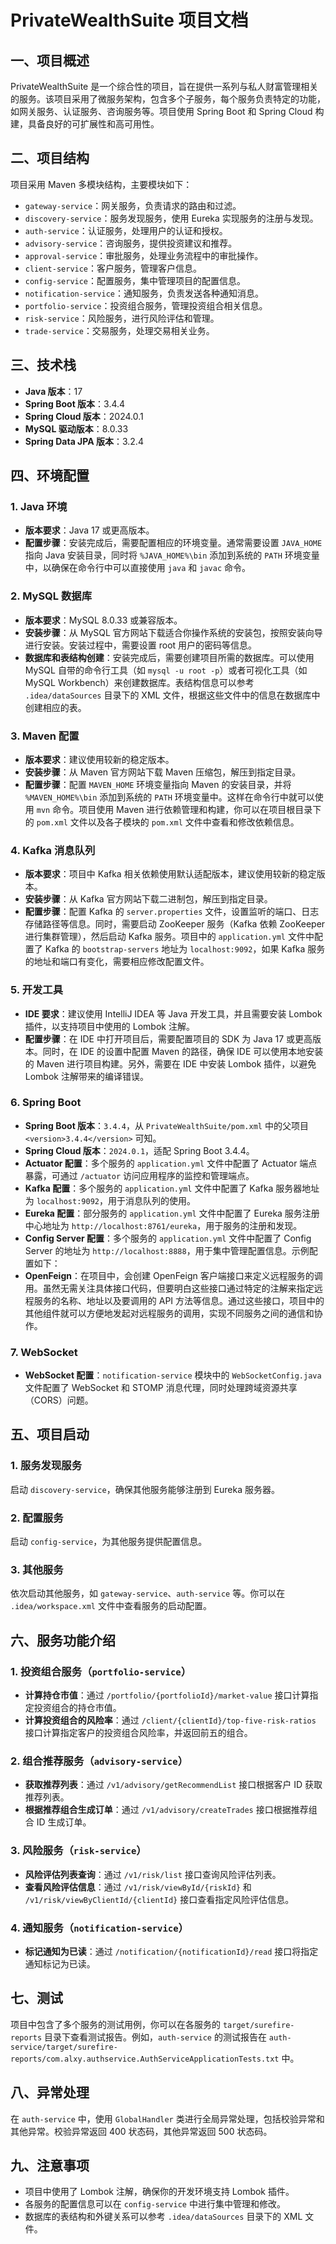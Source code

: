 # PrivateWealthSuite 项目文档

## 一、项目概述

PrivateWealthSuite 是一个综合性的项目，旨在提供一系列与私人财富管理相关的服务。该项目采用了微服务架构，包含多个子服务，每个服务负责特定的功能，如网关服务、认证服务、咨询服务等。项目使用 Spring Boot 和 Spring Cloud 构建，具备良好的可扩展性和高可用性。

## 二、项目结构

项目采用 Maven 多模块结构，主要模块如下：

- `gateway-service`：网关服务，负责请求的路由和过滤。
- `discovery-service`：服务发现服务，使用 Eureka 实现服务的注册与发现。
- `auth-service`：认证服务，处理用户的认证和授权。
- `advisory-service`：咨询服务，提供投资建议和推荐。
- `approval-service`：审批服务，处理业务流程中的审批操作。
- `client-service`：客户服务，管理客户信息。
- `config-service`：配置服务，集中管理项目的配置信息。
- `notification-service`：通知服务，负责发送各种通知消息。
- `portfolio-service`：投资组合服务，管理投资组合相关信息。
- `risk-service`：风险服务，进行风险评估和管理。
- `trade-service`：交易服务，处理交易相关业务。

## 三、技术栈

- **Java 版本**：17
- **Spring Boot 版本**：3.4.4
- **Spring Cloud 版本**：2024.0.1
- **MySQL 驱动版本**：8.0.33
- **Spring Data JPA 版本**：3.2.4

## 四、环境配置

### 1. Java 环境

- **版本要求**：Java 17 或更高版本。
- **配置步骤**：安装完成后，需要配置相应的环境变量。通常需要设置 `JAVA_HOME` 指向 Java 安装目录，同时将 `%JAVA_HOME%\bin` 添加到系统的 `PATH` 环境变量中，以确保在命令行中可以直接使用 `java` 和 `javac` 命令。

### 2. MySQL 数据库

- **版本要求**：MySQL 8.0.33 或兼容版本。
- **安装步骤**：从 MySQL 官方网站下载适合你操作系统的安装包，按照安装向导进行安装。安装过程中，需要设置 root 用户的密码等信息。
- **数据库和表结构创建**：安装完成后，需要创建项目所需的数据库。可以使用 MySQL 自带的命令行工具（如 `mysql -u root -p`）或者可视化工具（如 MySQL Workbench）来创建数据库。表结构信息可以参考 `.idea/dataSources` 目录下的 XML 文件，根据这些文件中的信息在数据库中创建相应的表。

### 3. Maven 配置

- **版本要求**：建议使用较新的稳定版本。
- **安装步骤**：从 Maven 官方网站下载 Maven 压缩包，解压到指定目录。
- **配置步骤**：配置 `MAVEN_HOME` 环境变量指向 Maven 的安装目录，并将 `%MAVEN_HOME%\bin` 添加到系统的 `PATH` 环境变量中。这样在命令行中就可以使用 `mvn` 命令。项目使用 Maven 进行依赖管理和构建，你可以在项目根目录下的 `pom.xml` 文件以及各子模块的 `pom.xml` 文件中查看和修改依赖信息。

### 4. Kafka 消息队列

- **版本要求**：项目中 Kafka 相关依赖使用默认适配版本，建议使用较新的稳定版本。
- **安装步骤**：从 Kafka 官方网站下载二进制包，解压到指定目录。
- **配置步骤**：配置 Kafka 的 `server.properties` 文件，设置监听的端口、日志存储路径等信息。同时，需要启动 ZooKeeper 服务（Kafka 依赖 ZooKeeper 进行集群管理），然后启动 Kafka 服务。项目中的 `application.yml` 文件中配置了 Kafka 的 `bootstrap-servers` 地址为 `localhost:9092`，如果 Kafka 服务的地址和端口有变化，需要相应修改配置文件。

### 5. 开发工具

- **IDE 要求**：建议使用 IntelliJ IDEA 等 Java 开发工具，并且需要安装 Lombok 插件，以支持项目中使用的 Lombok 注解。
- **配置步骤**：在 IDE 中打开项目后，需要配置项目的 SDK 为 Java 17 或更高版本。同时，在 IDE 的设置中配置 Maven 的路径，确保 IDE 可以使用本地安装的 Maven 进行项目构建。另外，需要在 IDE 中安装 Lombok 插件，以避免 Lombok 注解带来的编译错误。

### 6. Spring Boot 

- **Spring Boot 版本**：`3.4.4`，从 `PrivateWealthSuite/pom.xml` 中的父项目 `<version>3.4.4</version>` 可知。
- **Spring Cloud 版本**：`2024.0.1`，适配 Spring Boot 3.4.4。
- **Actuator 配置**：多个服务的 `application.yml` 文件中配置了 Actuator 端点暴露，可通过 `/actuator` 访问应用程序的监控和管理端点。
- **Kafka 配置**：多个服务的 `application.yml` 文件中配置了 Kafka 服务器地址为 `localhost:9092`，用于消息队列的使用。
- **Eureka 配置**：部分服务的 `application.yml` 文件中配置了 Eureka 服务注册中心地址为 `http://localhost:8761/eureka`，用于服务的注册和发现。
- **Config Server 配置**：多个服务的 `application.yml` 文件中配置了 Config Server 的地址为 `http://localhost:8888`，用于集中管理配置信息。示例配置如下：
- **OpenFeign**：在项目中，会创建 OpenFeign 客户端接口来定义远程服务的调用。虽然无需关注具体接口代码，但要明白这些接口通过特定的注解来指定远程服务的名称、地址以及要调用的 API 方法等信息。通过这些接口，项目中的其他组件就可以方便地发起对远程服务的调用，实现不同服务之间的通信和协作。

### 7. WebSocket

- **WebSocket 配置**：`notification-service` 模块中的 `WebSocketConfig.java` 文件配置了 WebSocket 和 STOMP 消息代理，同时处理跨域资源共享（CORS）问题。

## 五、项目启动

### 1. 服务发现服务

启动 `discovery-service`，确保其他服务能够注册到 Eureka 服务器。

### 2. 配置服务

启动 `config-service`，为其他服务提供配置信息。

### 3. 其他服务

依次启动其他服务，如 `gateway-service`、`auth-service` 等。你可以在 `.idea/workspace.xml` 文件中查看服务的启动配置。

## 六、服务功能介绍

### 1. 投资组合服务（`portfolio-service`）

- **计算持仓市值**：通过 `/portfolio/{portfolioId}/market-value` 接口计算指定投资组合的持仓市值。
- **计算投资组合的风险率**：通过 `/client/{clientId}/top-five-risk-ratios` 接口计算指定客户的投资组合风险率，并返回前五的组合。

### 2. 组合推荐服务（`advisory-service`）

- **获取推荐列表**：通过 `/v1/advisory/getRecommendList` 接口根据客户 ID 获取推荐列表。
- **根据推荐组合生成订单**：通过 `/v1/advisory/createTrades` 接口根据推荐组合 ID 生成订单。

### 3. 风险服务（`risk-service`）

- **风险评估列表查询**：通过 `/v1/risk/list` 接口查询风险评估列表。
- **查看风险评估信息**：通过 `/v1/risk/viewById/{riskId}` 和 `/v1/risk/viewByClientId/{clientId}` 接口查看指定风险评估信息。

### 4. 通知服务（`notification-service`）

- **标记通知为已读**：通过 `/notification/{notificationId}/read` 接口将指定通知标记为已读。

## 七、测试

项目中包含了多个服务的测试用例，你可以在各服务的 `target/surefire-reports` 目录下查看测试报告。例如，`auth-service` 的测试报告在 `auth-service/target/surefire-reports/com.alxy.authservice.AuthServiceApplicationTests.txt` 中。

## 八、异常处理

在 `auth-service` 中，使用 `GlobalHandler` 类进行全局异常处理，包括校验异常和其他异常。校验异常返回 400 状态码，其他异常返回 500 状态码。

## 九、注意事项

- 项目中使用了 Lombok 注解，确保你的开发环境支持 Lombok 插件。
- 各服务的配置信息可以在 `config-service` 中进行集中管理和修改。
- 数据库的表结构和外键关系可以参考 `.idea/dataSources` 目录下的 XML 文件。
